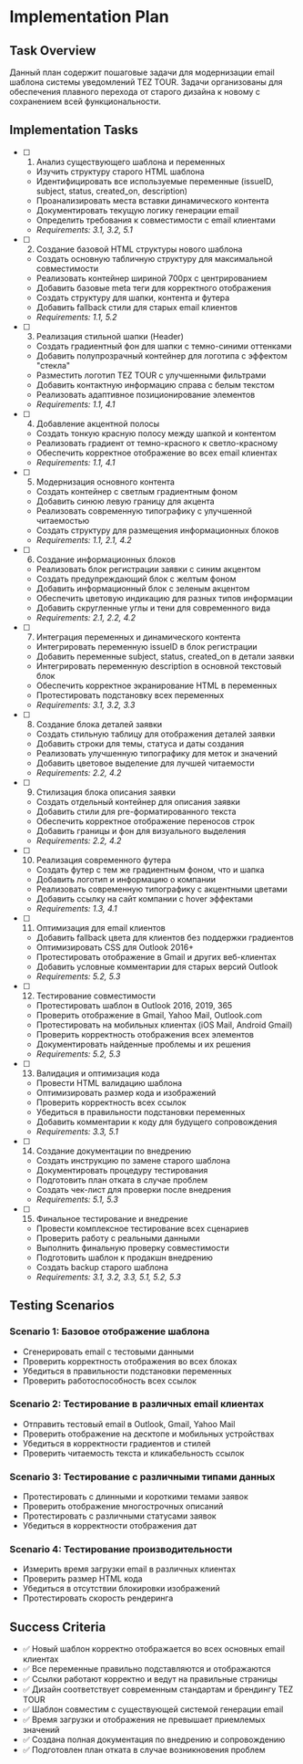 # Implementation Plan

## Task Overview

Данный план содержит пошаговые задачи для модернизации email шаблона системы уведомлений TEZ TOUR. Задачи организованы для обеспечения плавного перехода от старого дизайна к новому с сохранением всей функциональности.

## Implementation Tasks

- [ ] 1. Анализ существующего шаблона и переменных
  - Изучить структуру старого HTML шаблона
  - Идентифицировать все используемые переменные (issueID, subject, status, created_on, description)
  - Проанализировать места вставки динамического контента
  - Документировать текущую логику генерации email
  - Определить требования к совместимости с email клиентами
  - _Requirements: 3.1, 3.2, 5.1_

- [ ] 2. Создание базовой HTML структуры нового шаблона
  - Создать основную табличную структуру для максимальной совместимости
  - Реализовать контейнер шириной 700px с центрированием
  - Добавить базовые meta теги для корректного отображения
  - Создать структуру для шапки, контента и футера
  - Добавить fallback стили для старых email клиентов
  - _Requirements: 1.1, 5.2_

- [ ] 3. Реализация стильной шапки (Header)
  - Создать градиентный фон для шапки с темно-синими оттенками
  - Добавить полупрозрачный контейнер для логотипа с эффектом "стекла"
  - Разместить логотип TEZ TOUR с улучшенными фильтрами
  - Добавить контактную информацию справа с белым текстом
  - Реализовать адаптивное позиционирование элементов
  - _Requirements: 1.1, 4.1_

- [ ] 4. Добавление акцентной полосы
  - Создать тонкую красную полосу между шапкой и контентом
  - Реализовать градиент от темно-красного к светло-красному
  - Обеспечить корректное отображение во всех email клиентах
  - _Requirements: 1.1, 4.1_

- [ ] 5. Модернизация основного контента
  - Создать контейнер с светлым градиентным фоном
  - Добавить синюю левую границу для акцента
  - Реализовать современную типографику с улучшенной читаемостью
  - Создать структуру для размещения информационных блоков
  - _Requirements: 1.1, 2.1, 4.2_

- [ ] 6. Создание информационных блоков
  - Реализовать блок регистрации заявки с синим акцентом
  - Создать предупреждающий блок с желтым фоном
  - Добавить информационный блок с зеленым акцентом
  - Обеспечить цветовую индикацию для разных типов информации
  - Добавить скругленные углы и тени для современного вида
  - _Requirements: 2.1, 2.2, 4.2_

- [ ] 7. Интеграция переменных и динамического контента
  - Интегрировать переменную issueID в блок регистрации
  - Добавить переменные subject, status, created_on в детали заявки
  - Интегрировать переменную description в основной текстовый блок
  - Обеспечить корректное экранирование HTML в переменных
  - Протестировать подстановку всех переменных
  - _Requirements: 3.1, 3.2, 3.3_

- [ ] 8. Создание блока деталей заявки
  - Создать стильную таблицу для отображения деталей заявки
  - Добавить строки для темы, статуса и даты создания
  - Реализовать улучшенную типографику для меток и значений
  - Добавить цветовое выделение для лучшей читаемости
  - _Requirements: 2.2, 4.2_

- [ ] 9. Стилизация блока описания заявки
  - Создать отдельный контейнер для описания заявки
  - Добавить стили для pre-форматированного текста
  - Обеспечить корректное отображение переносов строк
  - Добавить границы и фон для визуального выделения
  - _Requirements: 2.2, 4.2_

- [ ] 10. Реализация современного футера
  - Создать футер с тем же градиентным фоном, что и шапка
  - Добавить логотип и информацию о компании
  - Реализовать современную типографику с акцентными цветами
  - Добавить ссылку на сайт компании с hover эффектами
  - _Requirements: 1.3, 4.1_

- [ ] 11. Оптимизация для email клиентов
  - Добавить fallback цвета для клиентов без поддержки градиентов
  - Оптимизировать CSS для Outlook 2016+
  - Протестировать отображение в Gmail и других веб-клиентах
  - Добавить условные комментарии для старых версий Outlook
  - _Requirements: 5.2, 5.3_

- [ ] 12. Тестирование совместимости
  - Протестировать шаблон в Outlook 2016, 2019, 365
  - Проверить отображение в Gmail, Yahoo Mail, Outlook.com
  - Протестировать на мобильных клиентах (iOS Mail, Android Gmail)
  - Проверить корректность отображения всех элементов
  - Документировать найденные проблемы и их решения
  - _Requirements: 5.2, 5.3_

- [ ] 13. Валидация и оптимизация кода
  - Провести HTML валидацию шаблона
  - Оптимизировать размер кода и изображений
  - Проверить корректность всех ссылок
  - Убедиться в правильности подстановки переменных
  - Добавить комментарии к коду для будущего сопровождения
  - _Requirements: 3.3, 5.1_

- [ ] 14. Создание документации по внедрению
  - Создать инструкцию по замене старого шаблона
  - Документировать процедуру тестирования
  - Подготовить план отката в случае проблем
  - Создать чек-лист для проверки после внедрения
  - _Requirements: 5.1, 5.3_

- [ ] 15. Финальное тестирование и внедрение
  - Провести комплексное тестирование всех сценариев
  - Проверить работу с реальными данными
  - Выполнить финальную проверку совместимости
  - Подготовить шаблон к продакшн внедрению
  - Создать backup старого шаблона
  - _Requirements: 3.1, 3.2, 3.3, 5.1, 5.2, 5.3_

## Testing Scenarios

### Scenario 1: Базовое отображение шаблона
- Сгенерировать email с тестовыми данными
- Проверить корректность отображения во всех блоках
- Убедиться в правильности подстановки переменных
- Проверить работоспособность всех ссылок

### Scenario 2: Тестирование в различных email клиентах
- Отправить тестовый email в Outlook, Gmail, Yahoo Mail
- Проверить отображение на десктопе и мобильных устройствах
- Убедиться в корректности градиентов и стилей
- Проверить читаемость текста и кликабельность ссылок

### Scenario 3: Тестирование с различными типами данных
- Протестировать с длинными и короткими темами заявок
- Проверить отображение многострочных описаний
- Протестировать с различными статусами заявок
- Убедиться в корректности отображения дат

### Scenario 4: Тестирование производительности
- Измерить время загрузки email в различных клиентах
- Проверить размер HTML кода
- Убедиться в отсутствии блокировки изображений
- Протестировать скорость рендеринга

## Success Criteria

- ✅ Новый шаблон корректно отображается во всех основных email клиентах
- ✅ Все переменные правильно подставляются и отображаются
- ✅ Ссылки работают корректно и ведут на правильные страницы
- ✅ Дизайн соответствует современным стандартам и брендингу TEZ TOUR
- ✅ Шаблон совместим с существующей системой генерации email
- ✅ Время загрузки и отображения не превышает приемлемых значений
- ✅ Создана полная документация по внедрению и сопровождению
- ✅ Подготовлен план отката в случае возникновения проблем